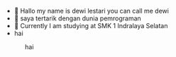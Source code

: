 - 👋 Hallo my name is dewi lestari
     you can call me dewi
- 👀 saya tertarik dengan dunia pemrograman 
- 🌱 Currently I am studying at SMK 1 Indralaya Selatan
  <li>hai</li>
  <ul>hai</ul>
  
  
  


<!---
dewi-Xll/dewi-Xll is a ✨ special ✨ repository because its `README.md` (this file) appears on your GitHub profile.
You can click the Preview link to take a look at your changes.
--->

